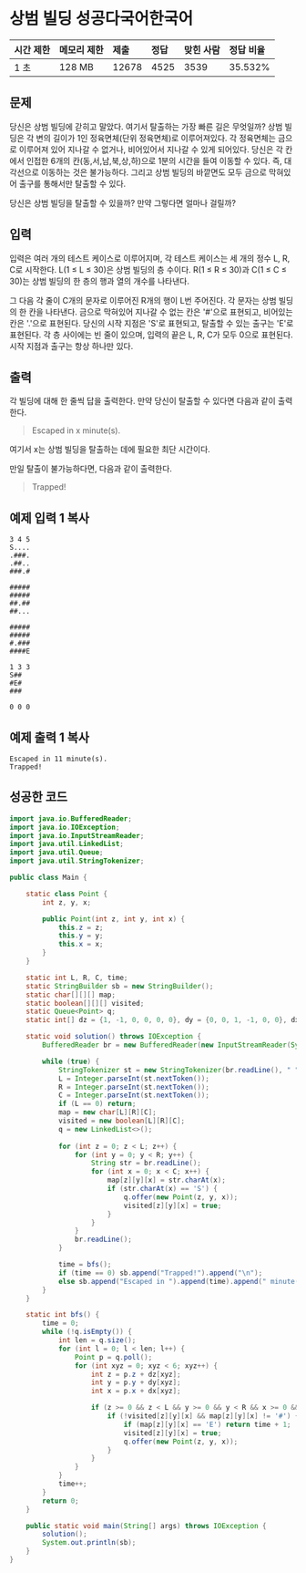 # 상범 빌딩 성공다국어한국어  

| 시간 제한 | 메모리 제한 | 제출  | 정답 | 맞힌 사람 | 정답 비율 |
| :-------- | :---------- | :---- | :--- | :-------- | :-------- |
| 1 초      | 128 MB      | 12678 | 4525 | 3539      | 35.532%   |

## 문제

당신은 상범 빌딩에 갇히고 말았다. 여기서 탈출하는 가장 빠른 길은 무엇일까? 상범 빌딩은 각 변의 길이가 1인 정육면체(단위 정육면체)로 이루어져있다. 각 정육면체는 금으로 이루어져 있어 지나갈 수 없거나, 비어있어서 지나갈 수 있게 되어있다. 당신은 각 칸에서 인접한 6개의 칸(동,서,남,북,상,하)으로 1분의 시간을 들여 이동할 수 있다. 즉, 대각선으로 이동하는 것은 불가능하다. 그리고 상범 빌딩의 바깥면도 모두 금으로 막혀있어 출구를 통해서만 탈출할 수 있다.

당신은 상범 빌딩을 탈출할 수 있을까? 만약 그렇다면 얼마나 걸릴까?

## 입력

입력은 여러 개의 테스트 케이스로 이루어지며, 각 테스트 케이스는 세 개의 정수 L, R, C로 시작한다. L(1 ≤ L ≤ 30)은 상범 빌딩의 층 수이다. R(1 ≤ R ≤ 30)과 C(1 ≤ C ≤ 30)는 상범 빌딩의 한 층의 행과 열의 개수를 나타낸다.

그 다음 각 줄이 C개의 문자로 이루어진 R개의 행이 L번 주어진다. 각 문자는 상범 빌딩의 한 칸을 나타낸다. 금으로 막혀있어 지나갈 수 없는 칸은 '#'으로 표현되고, 비어있는 칸은 '.'으로 표현된다. 당신의 시작 지점은 'S'로 표현되고, 탈출할 수 있는 출구는 'E'로 표현된다. 각 층 사이에는 빈 줄이 있으며, 입력의 끝은 L, R, C가 모두 0으로 표현된다. 시작 지점과 출구는 항상 하나만 있다.

## 출력

각 빌딩에 대해 한 줄씩 답을 출력한다. 만약 당신이 탈출할 수 있다면 다음과 같이 출력한다.

> Escaped in x minute(s).

여기서 x는 상범 빌딩을 탈출하는 데에 필요한 최단 시간이다.

만일 탈출이 불가능하다면, 다음과 같이 출력한다.

> Trapped!

## 예제 입력 1 복사

```
3 4 5
S....
.###.
.##..
###.#

#####
#####
##.##
##...

#####
#####
#.###
####E

1 3 3
S##
#E#
###

0 0 0
```

## 예제 출력 1 복사

```
Escaped in 11 minute(s).
Trapped!
```



## 성공한 코드

~~~java
import java.io.BufferedReader;
import java.io.IOException;
import java.io.InputStreamReader;
import java.util.LinkedList;
import java.util.Queue;
import java.util.StringTokenizer;

public class Main {

    static class Point {
        int z, y, x;

        public Point(int z, int y, int x) {
            this.z = z;
            this.y = y;
            this.x = x;
        }
    }

    static int L, R, C, time;
    static StringBuilder sb = new StringBuilder();
    static char[][][] map;
    static boolean[][][] visited;
    static Queue<Point> q;
    static int[] dz = {1, -1, 0, 0, 0, 0}, dy = {0, 0, 1, -1, 0, 0}, dx = {0, 0, 0, 0, 1, -1};

    static void solution() throws IOException {
        BufferedReader br = new BufferedReader(new InputStreamReader(System.in));

        while (true) {
            StringTokenizer st = new StringTokenizer(br.readLine(), " ");
            L = Integer.parseInt(st.nextToken());
            R = Integer.parseInt(st.nextToken());
            C = Integer.parseInt(st.nextToken());
            if (L == 0) return;
            map = new char[L][R][C];
            visited = new boolean[L][R][C];
            q = new LinkedList<>();
            
            for (int z = 0; z < L; z++) {
                for (int y = 0; y < R; y++) {
                    String str = br.readLine();
                    for (int x = 0; x < C; x++) {
                        map[z][y][x] = str.charAt(x);
                        if (str.charAt(x) == 'S') {
                            q.offer(new Point(z, y, x));
                            visited[z][y][x] = true;
                        }
                    }
                }
                br.readLine();
            }

            time = bfs();
            if (time == 0) sb.append("Trapped!").append("\n");
            else sb.append("Escaped in ").append(time).append(" minute(s).").append("\n");
        }
    }

    static int bfs() {
        time = 0;
        while (!q.isEmpty()) {
            int len = q.size();
            for (int l = 0; l < len; l++) {
                Point p = q.poll();
                for (int xyz = 0; xyz < 6; xyz++) {
                    int z = p.z + dz[xyz];
                    int y = p.y + dy[xyz];
                    int x = p.x + dx[xyz];

                    if (z >= 0 && z < L && y >= 0 && y < R && x >= 0 && x < C) {
                        if (!visited[z][y][x] && map[z][y][x] != '#') {
                            if (map[z][y][x] == 'E') return time + 1;
                            visited[z][y][x] = true;
                            q.offer(new Point(z, y, x));
                        }
                    }
                }
            }
            time++;
        }
        return 0;
    }

    public static void main(String[] args) throws IOException {
        solution();
        System.out.println(sb);
    }
}
~~~

